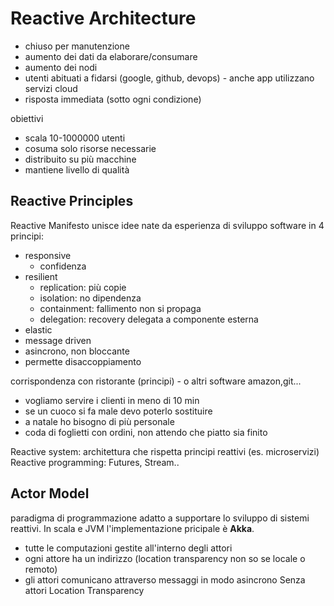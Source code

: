 # Reactive Architecture

- chiuso per manutenzione
- aumento dei dati da elaborare/consumare
- aumento dei nodi
- utenti abituati a fidarsi (google, github, devops) - anche app utilizzano servizi cloud
- risposta immediata (sotto ogni condizione)

obiettivi
- scala 10-1000000 utenti
- cosuma solo risorse necessarie
- distribuito su più macchine
- mantiene livello di qualità

## Reactive Principles

Reactive Manifesto
unisce idee nate da esperienza di sviluppo software in 4 principi:
- responsive
   - confidenza
- resilient
  - replication: più copie
  - isolation: no dipendenza
  - containment: fallimento non si propaga
  - delegation: recovery delegata a componente esterna    
- elastic
- message driven
 - asincrono, non bloccante
 - permette disaccoppiamento

corrispondenza con ristorante (principi) - o altri software amazon,git...
 - vogliamo servire i clienti in meno di 10 min
 - se un cuoco si fa male devo poterlo sostituire
 - a natale ho bisogno di più personale
 - coda di foglietti con ordini, non attendo che piatto sia finito

Reactive system: architettura che rispetta principi reattivi (es. microservizi)
Reactive programming: Futures, Stream..

## Actor Model

paradigma di programmazione adatto a supportare lo sviluppo di sistemi reattivi.
In scala e JVM l'implementazione pricipale è **Akka**.
- tutte le computazioni gestite all'interno degli attori
- ogni attore ha un indirizzo (location transparency non so se locale o remoto)
- gli attori comunicano attraverso messaggi in modo asincrono
Senza attori
Location Transparency

